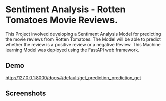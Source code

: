 
# Sentiment Analysis - Rotten Tomatoes Movie Reviews.

This Project involved developing a Sentiment Analysis Model for predicting the movie reviews from Rotten Tomatoes. The Model will be able to predict whether the review is a positive review or a negative Review. This Machine learning Model was deployed using the FastAPI web framework. 

## Demo

http://127.0.0.1:8000/docs#/default/get_prediction_prediction_get

## Screenshots

![]()

